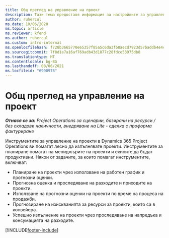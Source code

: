 ```yaml
---
title: Общ преглед на управление на проект
description: Тази тема предоставя информация за настройките за управление на проекти в Dynamics 365 Project Operations.
author: ruhercul
ms.date: 10/06/2020
ms.topic: article
ms.reviewer: kfend
ms.author: ruhercul
ms.custom: intro-internal
ms.openlocfilehash: f728b3665770e65357f85a5c6da3fb8aecd7923d57baddb4e4c720fcc920ee01
ms.sourcegitcommit: 7f8d1e7a16af769adb43d1877c28fdce53975db8
ms.translationtype: HT
ms.contentlocale: bg-BG
ms.lasthandoff: 08/06/2021
ms.locfileid: "6990978"
---
```

# <a name="project-management-overview"></a>Общ преглед на управление на проект

_**Отнася се за:** Project Operations за сценарии, базирани на ресурси / без складови наличности, внедряване на Lite - сделка с проформа фактуриране_

Инструментите за управление на проекти в Dynamics 365 Project Operations ви помагат лесно да изпълнявате проекти. Инструментите за планиране помагат на мениджърите на проекти и екипите да бъдат продуктивни. Някои от задачите, за които помагат инструментите, включват:

- Планиране на проекти чрез използване на работен график и прогнозни оценки.
- Прогнозна оценка и проследяване на разходите и приходите на проекти.
- Използване на прогнозни оценки на проекти по време на процеса на продажби.
- Прогнозиране на изискванията за ресурси за проекти, които са в конвейера.
- Успешно изпълнение на проекти чрез проследяване на напредъка и консумацията на разходите.


[!INCLUDE[footer-include](../includes/footer-banner.md)]